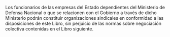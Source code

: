 Los funcionarios de las empresas del Estado dependientes del Ministerio de Defensa Nacional o que se relacionen con el Gobierno a través de dicho Ministerio podrán constituir organizaciones sindicales en conformidad a las disposiciones de este Libro, sin perjuicio de las normas sobre negociación colectiva contenidas en el Libro siguiente.